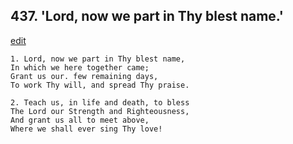 
## 437.  'Lord, now we part in Thy blest name.'
[edit](https://docs.google.com/document/d/1ENvElsz96fKTzn62-9fgtK71BQwmC50R/edit?mode=html)



    1. Lord, now we part in Thy blest name,
    In which we here together came;
    Grant us our. few remaining days,
    To work Thy will, and spread Thy praise.

    2. Teach us, in life and death, to bless
    The Lord our Strength and Righteousness, 
    And grant us all to meet above,
    Where we shall ever sing Thy love!

